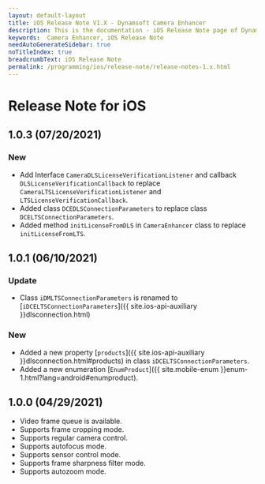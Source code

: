 ```yaml
---
layout: default-layout
title: iOS Release Note V1.X - Dynamsoft Camera Enhancer
description: This is the documentation - iOS Release Note page of Dynamsoft Camera Enhancer.
keywords:  Camera Enhancer, iOS Release Note
needAutoGenerateSidebar: true
noTitleIndex: true
breadcrumbText: iOS Release Note
permalink: /programming/ios/release-note/release-notes-1.x.html
---
```


# Release Note for iOS

## 1.0.3 (07/20/2021)

### New

- Add Interface `CameraDLSLicenseVerificationListener` and callback `DLSLicenseVerificationCallback` to replace `CameraLTSLicenseVerificationListener` and `LTSLicenseVerificationCallback`.
- Added class `DCEDLSConnectionParameters` to replace class `DCELTSConnectionParameters`.
- Added method `initLicenseFromDLS` in `CameraEnhancer` class to replace `initLicenseFromLTS`.

## 1.0.1 (06/10/2021)

### Update

- Class `iDMLTSConnectionParameters` is renamed to [`iDCELTSConnectionParameters`]({{ site.ios-api-auxiliary }}dlsconnection.html)

### New

- Added a new property [`products`]({{ site.ios-api-auxiliary }}dlsconnection.html#products) in class `iDCELTSConnectionParameters`.
- Added a new enumeration [`EnumProduct`]({{ site.mobile-enum }}enum-1.html?lang=android#enumproduct).

## 1.0.0 (04/29/2021)

- Video frame queue is available.
- Supports frame cropping mode.
- Supports regular camera control.
- Supports autofocus mode.
- Supports sensor control mode.
- Supports frame sharpness filter mode.
- Supports autozoom mode.
